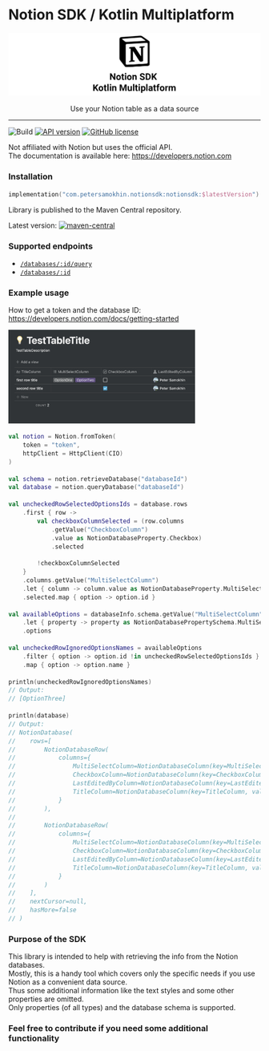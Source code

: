 # Notion SDK / Kotlin Multiplatform
![cover](.github/img/cover.png)

<p align="center">Use your Notion table as a data source</p>

---

![Build](https://github.com/notionsdk/notion-sdk-kotlin/workflows/Release/badge.svg) [![API version](https://img.shields.io/badge/API%20version-20210816-blue?style=flat&logo=notion&logoColor=white)](https://developers.notion.com/changelog)
[![GitHub license](https://img.shields.io/badge/License-MIT-yellow.svg?style=flat)](https://github.com/notionsdk/notion-sdk-kotlin/blob/master/LICENSE)

Not affiliated with Notion but uses the official API.<br>
The documentation is available here: https://developers.notion.com

### Installation
```kotlin
implementation("com.petersamokhin.notionsdk:notionsdk:$latestVersion")
```
Library is published to the Maven Central repository.

Latest version:  [![maven-central](https://img.shields.io/badge/Maven%20Central-0.0.1-yellowgreen?style=flat)](https://search.maven.org/search?q=g:com.petersamokhin.notionsdk)

### Supported endpoints
- [`/databases/:id/query`](https://developers.notion.com/reference/retrieve-a-database)
- [`/databases/:id`](https://developers.notion.com/reference/post-database-query)

### Example usage
How to get a token and the database ID: https://developers.notion.com/docs/getting-started

<img src=".github/img/table.png" width="373" height="187"/>

```kotlin
val notion = Notion.fromToken(
    token = "token",
    httpClient = HttpClient(CIO)
)

val schema = notion.retrieveDatabase("databaseId")
val database = notion.queryDatabase("databaseId")

val uncheckedRowSelectedOptionsIds = database.rows
    .first { row ->
        val checkboxColumnSelected = (row.columns
            .getValue("CheckboxColumn")
            .value as NotionDatabaseProperty.Checkbox)
            .selected

        !checkboxColumnSelected
    }
    .columns.getValue("MultiSelectColumn")
    .let { column -> column.value as NotionDatabaseProperty.MultiSelect }
    .selected.map { option -> option.id }

val availableOptions = databaseInfo.schema.getValue("MultiSelectColumn")
    .let { property -> property as NotionDatabasePropertySchema.MultiSelect }
    .options

val uncheckedRowIgnoredOptionsNames = availableOptions
    .filter { option -> option.id !in uncheckedRowSelectedOptionsIds }
    .map { option -> option.name }

println(uncheckedRowIgnoredOptionsNames)
// Output:
// [OptionThree]

println(database)
// Output:
// NotionDatabase(
//    rows=[
//        NotionDatabaseRow(
//            columns={
//                MultiSelectColumn=NotionDatabaseColumn(key=MultiSelectColumn, value=MultiSelect(id=MWKa, selected=[])),
//                CheckboxColumn=NotionDatabaseColumn(key=CheckboxColumn, value=Checkbox(id=%5CUbj, selected=true)),
//                LastEditedByColumn=NotionDatabaseColumn(key=LastEditedByColumn, value=LastEditedBy(id=d%3EIW, lastEditedBy=User(id=UUID, name=Peter Samokhin, avatarUrl=https://site.com/whatever.png, email=contact+notionsdk@petersamokhin.com))), 
//                TitleColumn=NotionDatabaseColumn(key=TitleColumn, value=Title(id=title, text=second row title))
//            }
//        ),
//    
//        NotionDatabaseRow(
//            columns={
//                MultiSelectColumn=NotionDatabaseColumn(key=MultiSelectColumn, value=MultiSelect(id=MWKa, selected=[Option(id=UUID, name=OptionOne), Option(id=UUID, name=OptionTwo)])),
//                CheckboxColumn=NotionDatabaseColumn(key=CheckboxColumn, value=Checkbox(id=%5CUbj, selected=false)),
//                LastEditedByColumn=NotionDatabaseColumn(key=LastEditedByColumn, value=LastEditedBy(id=d%3EIW, lastEditedBy=User(id=UUID, name=Peter Samokhin, avatarUrl=https://site.com/whatever.png, email=contact+notionsdk@petersamokhin.com))), 
//                TitleColumn=NotionDatabaseColumn(key=TitleColumn, value=Title(id=title, text=first row title))
//            }
//        )
//    ],
//    nextCursor=null,
//    hasMore=false
// )
```

### Purpose of the SDK
This library is intended to help with retrieving the info from the Notion databases.<br>
Mostly, this is a handy tool which covers only the specific needs if you use Notion as a convenient data source.<br>
Thus some additional information like the text styles and some other properties are omitted.<br>
Only properties (of all types) and the database schema is supported.<br>

### Feel free to contribute if you need some additional functionality